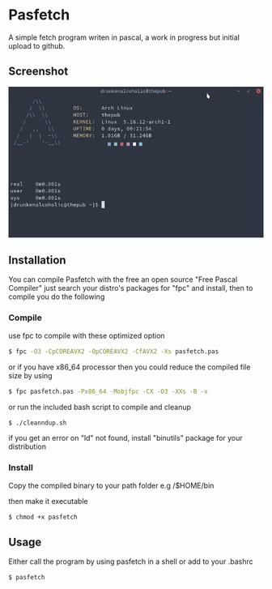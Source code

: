 # Pasfetch

A simple fetch program writen in pascal, a work in progress but initial upload to github.


## Screenshot
![alt text](img/Pasfetch.Screenshot.png "Pasfetch")

## Installation
You can compile Pasfetch with the free an open source "Free Pascal Compiler" just search your distro's packages for "fpc" and install, then to compile you do the following

### Compile
use fpc to compile with these optimized option
```bash
$ fpc -O3 -CpCOREAVX2 -OpCOREAVX2 -CfAVX2 -Xs pasfetch.pas
```
or if you have x86_64 processor then you could reduce the compiled file size by using
```bash
$ fpc pasfetch.pas -Px86_64 -Mobjfpc -CX -O3 -XXs -B -v
```

or run the included bash script to compile and cleanup
```bash
$ ./cleanndup.sh
```
if you get an error on "ld" not found, install "binutils" package for your distribution

### Install
 Copy the compiled binary to your path folder e.g /$HOME/bin 
 
 then make it executable
 ```bash
 $ chmod +x pasfetch
 ```


## Usage
Either call the program by using pasfetch in a shell or add to your .bashrc 

```bash
$ pasfetch
```


